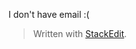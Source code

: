 
I don't have email 
:(

> Written with [StackEdit](https://stackedit.io/).
<!--stackedit_data:
eyJoaXN0b3J5IjpbNTg1MDkwOTI3XX0=
-->